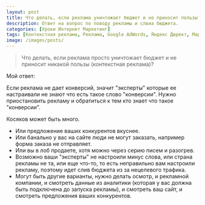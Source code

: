 ```yaml
---
layout: post
title: Что делать, если реклама уничтожает бюджет и не приносит пользы?
description: Ответ на вопрос по поводу рекламы и слвиа бюджета.
categories: [Уроки Интернет Маркетинг]
tags: [Контекстная реклама, Реклама, Google AdWords, Яндекс Директ, Маркетинг]
image: /images/posts/
---
```


<!-- <img src="{{ site.baseurl }}/images/posts/chto-delat-yesli-reklama-unichtozhayet-byudzhet-i-ne-prinosit-polzy.md"
alt="Что делать, если реклама уничтожает бюджет и не приносит ни какой пользы?" title="Ответ на вопрос про реклму">
-->
<blockquote>
Что делать, если реклама просто уничтожает бюджет и не приносит никакой пользы (контекстная реклама)?
</blockquote>

Мой ответ:

Если реклама не дает конверсий, значит "эксперты" которые ее настраивали не знают что есть такое слово "конверсии". Нужно приостановить рекламу и обратиться к тем кто знает что такое "конверсии". 

Косяков может быть много. 
<ul>
<li>
Или предложение ваших конкурентов вкуснее.
</li><li>
Или банально у вас на сайте люди не могут заказать, например форма заказа не отправляет.
</li><li>
Или вы в лоб продаете, хотя можно через  серию писем и разогрев. 
</li><li>
Возможно ваши "эксперты" не настроили минус слова, или страна рекламы не та, или еще что-то, то есть неправильно вам настроили рекламу, поэтому идет слив бюджета из за нецелевого трафика. 
</li><li>
Могут быть другие варианты, нужно делать осмотр, и рекламной компании, и смотреть данные из аналитики (которая у вас должна быть подключена до запуска рекламы), и смотреть ваш сайт, и смотреть предложения ваших конкурентов.
</li>
</ul>

